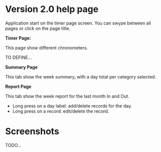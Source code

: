 # Version 2.0 help page #

Application start on the timer page screen.
You can swype between all pages or click on the page title.

**Timer Page:**

This page show different chronometers.

TO DEFINE...


**Summary Page**

This tab show the week summary, with a day total per category selected.

**Report Page**

This tab show the week report for the last month In and Out.

  * Long press on a day label: add/delete records for the day.
  * Long press on a record: edit/delete the record.

# Screenshots #

TODO...